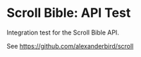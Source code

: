 # Scroll Bible: API Test

Integration test for the Scroll Bible API.

See https://github.com/alexanderbird/scroll

